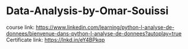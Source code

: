 # Data-Analysis-by-Omar-Souissi
course link: https://www.linkedin.com/learning/python-l-analyse-de-donnees/bienvenue-dans-python-l-analyse-de-donnees?autoplay=true
Certificate link: https://lnkd.in/eY4BPkqp 
